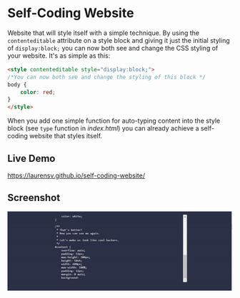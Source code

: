 # Self-Coding Website 
Website that will style itself with a simple technique. By using the `contenteditable` attribute on a style block and giving it just the initial styling of `display:block;` you can now both see and change the CSS styling of your website. It's as simple as this:
```html
<style contenteditable style="display:block;">
/*You can now both see and change the styling of this block */
body {
    color: red;
}
</style>
```

When you add one simple function for auto-typing content into the style block (see `type` function in *index.html*) you can already achieve a self-coding website that styles itself.

## Live Demo
https://laurensv.github.io/self-coding-website/

## Screenshot
[![Demo CountPages alpha](docs/self-coding-website-snippet.gif)](https://github.com/laurensV/self-coding-website/blob/main/docs/self-coding-website-snippet.mp4?raw=true)
